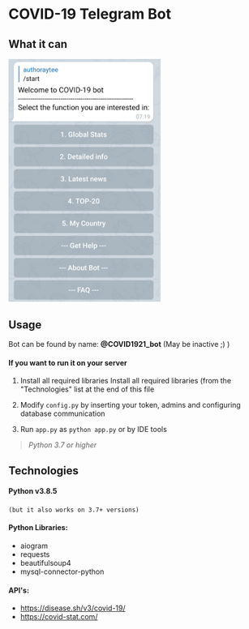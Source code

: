 # COVID-19 Telegram Bot

## What it can

<img src="https://github.com/authoraytee/COVID-19-Telegram-Bot/blob/main/trash/overview.jpg" width="300"/>

## Usage
Bot can be found by name: **@COVID1921_bot**  (May be inactive ;) )

#### If you want to run it on your server

 1. Install all required libraries Install all required libraries (from the "Technologies" list at the end of this file
 
 2. Modify `config.py` by inserting your token, admins and configuring database communication
 
 3. Run `app.py` as `python app.py` or by IDE tools

> *Python 3.7 or higher*

## Technologies

#### Python v3.8.5 
`(but it also works on 3.7+ versions)`

#### Python Libraries:
 - aiogram
 - requests
 - beautifulsoup4
 - mysql-connector-python

#### API's:
 - https://disease.sh/v3/covid-19/
 - https://covid-stat.com/
